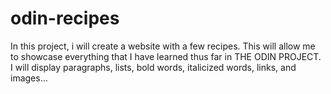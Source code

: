 # odin-recipes

In this project, i will create a website with a few recipes. This will allow me to showcase everything that I have learned thus far in THE ODIN PROJECT. I will display paragraphs, lists, bold words, italicized words, links, and images... 